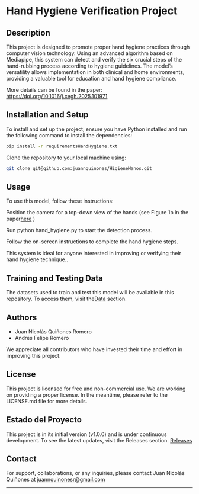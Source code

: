 # Hand Hygiene Verification Project

## Description
This project is designed to promote proper hand hygiene practices through computer vision technology. Using an advanced algorithm based on Mediapipe, this system can detect and verify the six crucial steps of the hand-rubbing process according to hygiene guidelines. The model’s versatility allows implementation in both clinical and home environments, providing a valuable tool for education and hand hygiene compliance.

More details can be found in the paper: https://doi.org/10.1016/j.cegh.2025.101971

## Installation and Setup

To install and set up the project, ensure you have Python installed and run the following command to install the dependencies:

```bash
pip install -r requirementsHandHygiene.txt
```

Clone the repository to your local machine using:

```bash
git clone git@github.com:juannquinones/HigieneManos.git
```

## Usage

To use this model, follow these instructions:

Position the camera for a top-down view of the hands (see Figure 1b in the paper[here](https://doi.org/10.1016/j.cegh.2025.101971]) )

Run python hand_hygiene.py to start the detection process.

Follow the on-screen instructions to complete the hand hygiene steps.

This system is ideal for anyone interested in improving or verifying their hand hygiene technique.. 

## Training and Testing Data

The datasets used to train and test this model will be available in this repository. To access them, visit the[Data](https://github.com/juannquinones/HigieneManos/tree/main/Data) section.


## Authors

- Juan Nicolás Quiñones Romero
- Andrés Felipe Romero

We appreciate all contributors who have invested their time and effort in improving this project.

## License

This project is licensed for free and non-commercial use. We are working on providing a proper license. In the meantime, please refer to the LICENSE.md file for more details.

## Estado del Proyecto

This project is in its initial version (v1.0.0) and is under continuous development. To see the latest updates, visit the Releases section.
[Releases](https://github.com/juannquinones/HigieneManos/tree/main/Releases)

## Contact

For support, collaborations, or any inquiries, please contact Juan Nicolás Quiñones at juannquinonesr@gmail.com 

---

